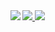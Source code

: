 <a href="#">
<img src="https://github-readme-streak-stats.herokuapp.com/?user=elvybean"/>
</a>

<a href="#">
  <img src="https://github-readme-stats.vercel.app/api?username=elvybean&count_private=true&show_icons=true" />
</a>

<!--
<a href="https://github.com/elvybean/github-stats">
<img src="https://github.com/elvybean/github-stats/blob/master/generated/overview.svg#gh-light-mode-only" />
<img src="https://github.com/elvybean/github-stats/blob/master/generated/languages.svg#gh-light-mode-only" />
</a>
-->

<a href="#">
  <img align=left src="https://github-readme-stats.vercel.app/api/top-langs/?username=elvybean&layout=compact&count_private=true" />
</a>



